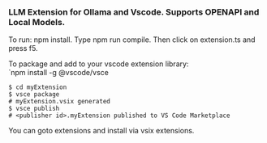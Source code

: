 ### LLM Extension for Ollama and Vscode. Supports OPENAPI and Local Models. 

To run:  npm install. Type npm run compile. Then click on extension.ts and press f5.

To package and add to your vscode extension library:  
`npm install -g @vscode/vsce

```
$ cd myExtension
$ vsce package
# myExtension.vsix generated
$ vsce publish
# <publisher id>.myExtension published to VS Code Marketplace
```

You can goto extensions and install via vsix extensions. 